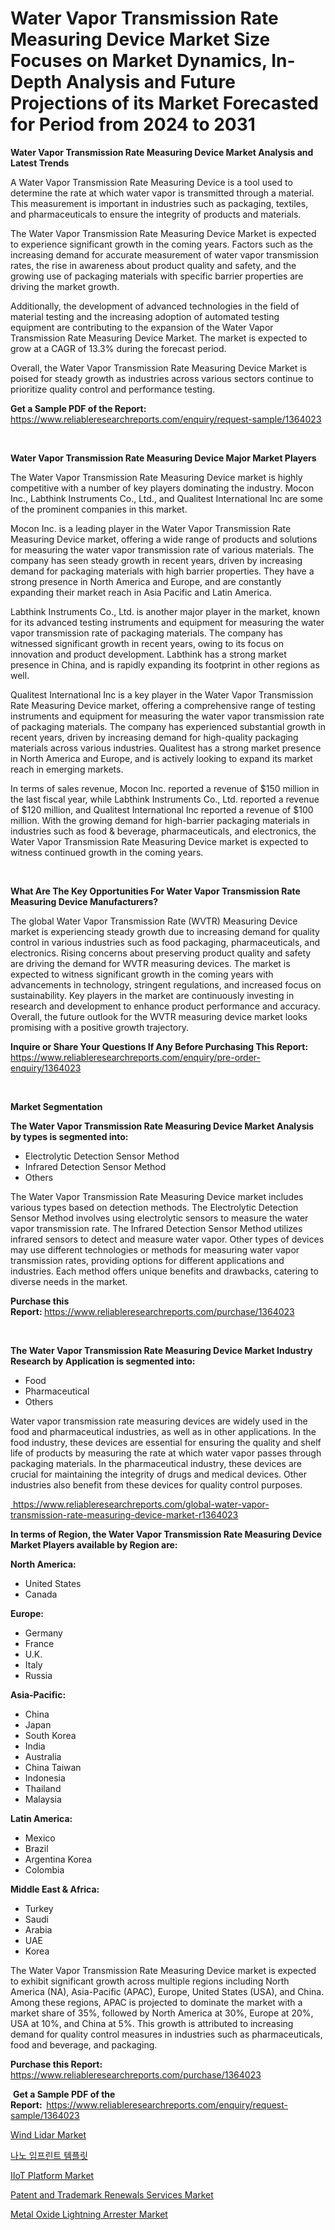 <p><h1>Water Vapor Transmission Rate Measuring Device Market Size Focuses on Market Dynamics, In-Depth Analysis and Future Projections of its Market Forecasted for Period from 2024 to 2031</h1></p><p><strong>Water Vapor Transmission Rate Measuring Device Market Analysis and Latest Trends</strong></p>
<p><p>A Water Vapor Transmission Rate Measuring Device is a tool used to determine the rate at which water vapor is transmitted through a material. This measurement is important in industries such as packaging, textiles, and pharmaceuticals to ensure the integrity of products and materials.</p><p>The Water Vapor Transmission Rate Measuring Device Market is expected to experience significant growth in the coming years. Factors such as the increasing demand for accurate measurement of water vapor transmission rates, the rise in awareness about product quality and safety, and the growing use of packaging materials with specific barrier properties are driving the market growth.</p><p>Additionally, the development of advanced technologies in the field of material testing and the increasing adoption of automated testing equipment are contributing to the expansion of the Water Vapor Transmission Rate Measuring Device Market. The market is expected to grow at a CAGR of 13.3% during the forecast period.</p><p>Overall, the Water Vapor Transmission Rate Measuring Device Market is poised for steady growth as industries across various sectors continue to prioritize quality control and performance testing.</p></p>
<p><strong>Get a Sample PDF of the Report:&nbsp;</strong> <a href="https://www.reliableresearchreports.com/enquiry/request-sample/1364023">https://www.reliableresearchreports.com/enquiry/request-sample/1364023</a></p>
<p>&nbsp;</p>
<p><strong>Water Vapor Transmission Rate Measuring Device Major Market Players</strong></p>
<p><p>The Water Vapor Transmission Rate Measuring Device market is highly competitive with a number of key players dominating the industry. Mocon Inc., Labthink Instruments Co., Ltd., and Qualitest International Inc are some of the prominent companies in this market.</p><p>Mocon Inc. is a leading player in the Water Vapor Transmission Rate Measuring Device market, offering a wide range of products and solutions for measuring the water vapor transmission rate of various materials. The company has seen steady growth in recent years, driven by increasing demand for packaging materials with high barrier properties. They have a strong presence in North America and Europe, and are constantly expanding their market reach in Asia Pacific and Latin America.</p><p>Labthink Instruments Co., Ltd. is another major player in the market, known for its advanced testing instruments and equipment for measuring the water vapor transmission rate of packaging materials. The company has witnessed significant growth in recent years, owing to its focus on innovation and product development. Labthink has a strong market presence in China, and is rapidly expanding its footprint in other regions as well.</p><p>Qualitest International Inc is a key player in the Water Vapor Transmission Rate Measuring Device market, offering a comprehensive range of testing instruments and equipment for measuring the water vapor transmission rate of packaging materials. The company has experienced substantial growth in recent years, driven by increasing demand for high-quality packaging materials across various industries. Qualitest has a strong market presence in North America and Europe, and is actively looking to expand its market reach in emerging markets.</p><p>In terms of sales revenue, Mocon Inc. reported a revenue of $150 million in the last fiscal year, while Labthink Instruments Co., Ltd. reported a revenue of $120 million, and Qualitest International Inc reported a revenue of $100 million. With the growing demand for high-barrier packaging materials in industries such as food & beverage, pharmaceuticals, and electronics, the Water Vapor Transmission Rate Measuring Device market is expected to witness continued growth in the coming years.</p></p>
<p>&nbsp;</p>
<p><strong>What Are The Key Opportunities For Water Vapor Transmission Rate Measuring Device Manufacturers?</strong></p>
<p><p>The global Water Vapor Transmission Rate (WVTR) Measuring Device market is experiencing steady growth due to increasing demand for quality control in various industries such as food packaging, pharmaceuticals, and electronics. Rising concerns about preserving product quality and safety are driving the demand for WVTR measuring devices. The market is expected to witness significant growth in the coming years with advancements in technology, stringent regulations, and increased focus on sustainability. Key players in the market are continuously investing in research and development to enhance product performance and accuracy. Overall, the future outlook for the WVTR measuring device market looks promising with a positive growth trajectory.</p></p>
<p><strong>Inquire or Share Your Questions If Any Before Purchasing This Report:</strong> <a href="https://www.reliableresearchreports.com/enquiry/pre-order-enquiry/1364023">https://www.reliableresearchreports.com/enquiry/pre-order-enquiry/1364023</a></p>
<p>&nbsp;</p>
<p><strong>Market Segmentation</strong></p>
<p><strong>The Water Vapor Transmission Rate Measuring Device Market Analysis by types is segmented into:</strong></p>
<p><ul><li>Electrolytic Detection Sensor Method</li><li>Infrared Detection Sensor Method</li><li>Others</li></ul></p>
<p><p>The Water Vapor Transmission Rate Measuring Device market includes various types based on detection methods. The Electrolytic Detection Sensor Method involves using electrolytic sensors to measure the water vapor transmission rate. The Infrared Detection Sensor Method utilizes infrared sensors to detect and measure water vapor. Other types of devices may use different technologies or methods for measuring water vapor transmission rates, providing options for different applications and industries. Each method offers unique benefits and drawbacks, catering to diverse needs in the market.</p></p>
<p><strong>Purchase this Report:&nbsp;</strong><a href="https://www.reliableresearchreports.com/purchase/1364023">https://www.reliableresearchreports.com/purchase/1364023</a></p>
<p>&nbsp;</p>
<p><strong>The Water Vapor Transmission Rate Measuring Device Market Industry Research by Application is segmented into:</strong></p>
<p><ul><li>Food</li><li>Pharmaceutical</li><li>Others</li></ul></p>
<p><p>Water vapor transmission rate measuring devices are widely used in the food and pharmaceutical industries, as well as in other applications. In the food industry, these devices are essential for ensuring the quality and shelf life of products by measuring the rate at which water vapor passes through packaging materials. In the pharmaceutical industry, these devices are crucial for maintaining the integrity of drugs and medical devices. Other industries also benefit from these devices for quality control purposes.</p></p>
<p><a href="https://www.reliableresearchreports.com/global-water-vapor-transmission-rate-measuring-device-market-r1364023">&nbsp;https://www.reliableresearchreports.com/global-water-vapor-transmission-rate-measuring-device-market-r1364023</a></p>
<p><strong>In terms of Region, the Water Vapor Transmission Rate Measuring Device Market Players available by Region are:</strong></p>
<p>
    <p> <strong> North America: </strong>
        <ul>
            <li>United States</li>
            <li>Canada</li>
        </ul>
        </p> 
    <p> <strong> Europe: </strong>
        <ul>
            <li>Germany</li>
            <li>France</li>
            <li>U.K.</li>
            <li>Italy</li>
            <li>Russia</li>
        </ul>
        </p> 
    <p> <strong> Asia-Pacific: </strong>
        <ul>
            <li>China</li>
            <li>Japan</li>
            <li>South Korea</li>
            <li>India</li>
            <li>Australia</li>
            <li>China Taiwan</li>
            <li>Indonesia</li>
            <li>Thailand</li>
            <li>Malaysia</li>
        </ul>
        </p> 
    <p> <strong> Latin America: </strong>
        <ul>
            <li>Mexico</li>
            <li>Brazil</li>
            <li>Argentina Korea</li>
            <li>Colombia</li>
        </ul>
        </p> 
    <p> <strong> Middle East & Africa: </strong>
        <ul>
            <li>Turkey</li>
            <li>Saudi</li>
            <li>Arabia</li>
            <li>UAE</li>
            <li>Korea</li>
        </ul>
    </p>
    </p>
<p><p>The Water Vapor Transmission Rate Measuring Device market is expected to exhibit significant growth across multiple regions including North America (NA), Asia-Pacific (APAC), Europe, United States (USA), and China. Among these regions, APAC is projected to dominate the market with a market share of 35%, followed by North America at 30%, Europe at 20%, USA at 10%, and China at 5%. This growth is attributed to increasing demand for quality control measures in industries such as pharmaceuticals, food and beverage, and packaging.</p></p>
<p><strong>Purchase this Report: </strong><a href="https://www.reliableresearchreports.com/purchase/1364023">https://www.reliableresearchreports.com/purchase/1364023</a></p>
<p>&nbsp;<strong>Get a Sample PDF of the Report:&nbsp;&nbsp;</strong><a href="https://www.reliableresearchreports.com/enquiry/request-sample/1364023">https://www.reliableresearchreports.com/enquiry/request-sample/1364023</a></p>
<p><strong></strong></p>
<p><p><a href="https://github.com/setiawananhar13/Market-Research-Report-List-1/blob/main/wind-lidar-market.md">Wind Lidar Market</a></p><p><a href="https://github.com/mpodehpw07370073/Market-Research-Report-List-2/blob/main/4990322177177.md">나노 임프린트 템플릿</a></p><p><a href="https://www.linkedin.com/pulse/iiot-platform-market-size-amp-share-analysis-growth-trends-oiddf?trackingId=H6ZMlyAujQBlPHqtcBN%2BNw%3D%3D">IIoT Platform Market</a></p><p><a href="https://www.linkedin.com/pulse/patent-trademark-renewals-services-market-global-regional-bgm2f?trackingId=oubMWpKS83nlMk2wgdCIGQ%3D%3D">Patent and Trademark Renewals Services Market</a></p><p><a href="https://github.com/castoriffic/Market-Research-Report-List-5/blob/main/metal-oxide-lightning-arrester-market.md">Metal Oxide Lightning Arrester Market</a></p></p>